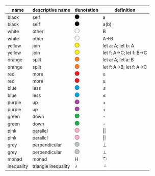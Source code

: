 | name       | descriptive name                   |	denotation    | definition
|------------|------------------------------------|---------------|--------------------------
| black      | self                               | <img src="/img/black_circle.png" title="black circle" style="height:1em;"/>   | a
| black	     | self                               | <img src="/img/black_circle.png" title="black line" style="height:1em;"/>   | a(b)
| white      | other                              | <img src="/img/white_circle.png" title="white circle" style="height:1em;"/>   | B
| white	     | other                              | <img src="/img/white_circle.png" title="white line" style="height:1em;"/>   | A->B
| yellow     | join                               | <img src="/img/yellow_circle.png" title="yellow circle" style="height:1em;"/> |	let a: A; let b: A
| yellow     | join                               | <img src="/img/yellow_circle.png" title="yellow line" style="height:1em;"/> |	let f: A->C; let f: B->C
| orange     | split                              | <img src="/img/orange_circle.png" title="orange circle" style="height:1em;"/> |	let a: A; let a: B
| orange     | split                              | <img src="/img/orange_circle.png" title="orange line" style="height:1em;"/> |	let f: A->B; let f: A->C
| red        | more                               | <img src="/img/red_circle.png" title="red circle" style="height:1em;"/>       |	≥
| red        | more                               | <img src="/img/red_circle.png" title="red line" style="height:1em;"/>       |	≥
| blue       | less                               | <img src="/img/blue_circle.png" title="blue circle" style="height:1em;"/>     |	≤
| blue	     | less                               | <img src="/img/blue_circle.png" title="blue line" style="height:1em;"/>     | ≤
| purple     | up                                 | <img src="/img/purple_circle.png" title="purple circle" style="height:1em;"/> |	+
| purple     | up                                 | <img src="/img/purple_circle.png" title="purple line" style="height:1em;"/> |	+
| green	     | down                               | <img src="/img/green_circle.png" title="green circle" style="height:1em;"/>   |	-
| green	     | down                               | <img src="/img/green_circle.png" title="green line" style="height:1em;"/>   |	-
| pink	     | parallel                           | <img src="/img/pink_circle.png" title="pink circle" style="height:1em;"/>     |	\|\|
| pink	     | parallel                           | <img src="/img/pink_circle.png" title="pink line" style="height:1em;"/>     |	\|\|
| grey	     | perpendicular                      | <img src="/img/grey_circle.png" title="grey circle" style="height:1em;"/>     |	⊥
| grey	     | perpendicular                      | <img src="/img/grey_circle.png" title="grey line" style="height:1em;"/>     |	⊥
| monad	     | monad                              | <span title="diagram looks like a Hydrogen Atom">H</span>                   | <img src="/img/monad.png" alt="monad" style="height:1em;"/>
| inequality | triangle inequality                | <span title="diagram expresses a + b ≥ c">≠</span>                          | <img src="/img/triangle_inequality.png" alt="inequality" style="height:1em;"/>
